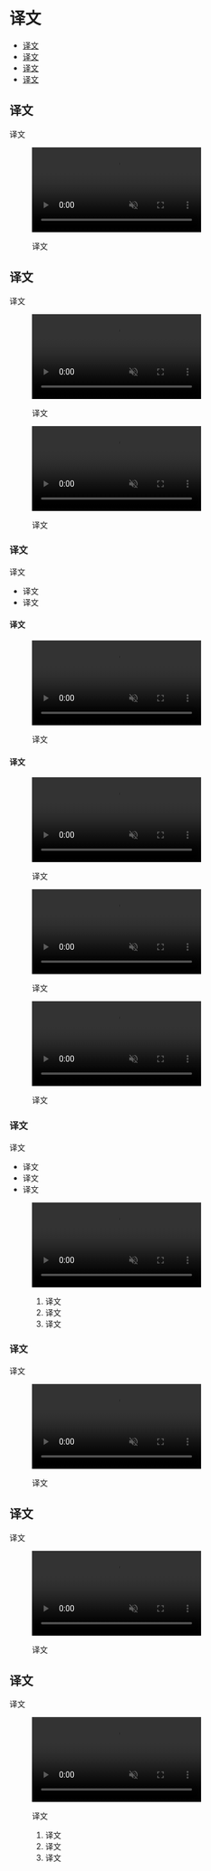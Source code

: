 <div class="article__intro">

[en]: <> (Animated icons)
# 译文

<nav>

[en]: <> (Usage)
[en]: <> (Transitions)
[en]: <> (States)
[en]: <> (Theming)
* [译文](#usage)
* [译文](#transitions)
* [译文](#states)
* [译文](#theming)

</nav>

</div><div class="article__body">

[en]: <> (Usage)
<h2 id="usage">译文</h2>

[en]: <> (Animation reflects the action an icon performs in a way that adds polish and delight.)
译文

<figure>

<video controls loop muted preload="metadata" class="mdui-video-fluid">
<source data-src="{assets_path}/iconography/animated-icons/01-meaning.mp4" src="{assets_path}/iconography/animated-icons/01-meaning.mp4" type="video/mp4">
</video>

<figcaption>

[en]: <> (The animation of each icon is aligned with both the visual design and action they perform.)
译文

</figcaption>

</figure>

[en]: <> (Transitions)
<h2 id="transitions">译文</h2>

[en]: <> (Transitions connect animated icons between two visual states. Transitioning between two icons signifies that they are linked, and that pressing one icon makes the other icon available.)
译文

<div class="mdui-row-sm-2"><div class="mdui-col">

<figure>

<video controls loop muted preload="metadata" class="mdui-video-fluid">
<source data-src="{assets_path}/iconography/animated-icons/02-statechange.mp4" src="{assets_path}/iconography/animated-icons/02-statechange.mp4" type="video/mp4">
</video>

<figcaption>

[en]: <> (Transitions show the connection between two icons.)
译文

</figcaption>

</figure>

</div><div class="mdui-col">

<figure>

<video controls loop muted preload="metadata" class="mdui-video-fluid">
<source data-src="{assets_path}/iconography/animated-icons/02-statechange-disable.mp4" src="{assets_path}/iconography/animated-icons/02-statechange-disable.mp4" type="video/mp4">
</video>

<figcaption>

[en]: <> (Transitions are used to toggle between animated icons, such as between on and off states.)
译文

</figcaption>

</figure>

</div></div>

[en]: <> (Emphasis)
### 译文

[en]: <> (Animated icon transitions can use either simple or emphasized animation.)
译文

[en]: <> (Icons that aren’t prominent use a simple shared motion)
[en]: <> (Icons that are an important part of an app use detailed tweening)
* 译文
* 译文

<div class="mdui-row-sm-2"><div class="mdui-col">

[en]: <> (Simple)
#### 译文

<figure>

<video controls loop muted preload="metadata" class="mdui-video-fluid">
<source data-src="{assets_path}/iconography/animated-icons/03-simple.mp4" src="{assets_path}/iconography/animated-icons/03-simple.mp4" type="video/mp4">
</video>

<figcaption>

[en]: <> (Use shared motion on icons that don’t need to be emphasized. Fading, scaling, or rotating are simple ways to transition between icons.)
译文

</figcaption>

</figure>

</div><div class="mdui-col">

[en]: <> (Emphasized)
#### 译文

<figure>

<video controls loop muted preload="metadata" class="mdui-video-fluid">
<source data-src="{assets_path}/iconography/animated-icons/03-complex.mp4" src="{assets_path}/iconography/animated-icons/03-complex.mp4" type="video/mp4">
</video>

<figcaption>

[en]: <> (Detailed tweening calls attention and adds delight to important icons.)
译文

</figcaption>

</figure>

</div></div>

<div class="mdui-row-sm-2"><div class="mdui-col">

<figure>

<video controls loop muted preload="metadata" class="mdui-video-fluid">
<source data-src="{assets_path}/iconography/animated-icons/04-simple.mp4" src="{assets_path}/iconography/animated-icons/04-simple.mp4" type="video/mp4">
</video>

<figcaption>

[en]: <> (Simple icon transitions are used when functionality is more important than style. Exiting icons simply fade out and entering icons fade in, subtly scaling up in size.)
译文

</figcaption>

</figure>

</div><div class="mdui-col">

<figure>

<video controls loop muted preload="metadata" class="mdui-video-fluid">
<source data-src="{assets_path}/iconography/animated-icons/04-complex-hype.mp4" src="{assets_path}/iconography/animated-icons/04-complex-hype.mp4" type="video/mp4">
</video>

<figcaption>

[en]: <> (Detailed icon transitions are used on important UI elements, like controls in a music app.)
译文

</figcaption>

</figure>

</div></div>

[en]: <> (Duration)
### 译文

[en]: <> (The more complex an icon animation is, the longer duration it needs to have to avoid feeling rushed. To keep consistency across an app, use the same duration for icons that have similar levels of complexity. Most icons will fit into these three groups of recommended durations:)
译文

[en]: <> (Simple icon animations: 100ms)
[en]: <> (Average icon animations: 200ms)
[en]: <> (Complex icon animations: 500ms)
* 译文
* 译文
* 译文

<figure>

<video controls loop muted preload="metadata" class="mdui-video-fluid">
<source data-src="{assets_path}/iconography/animated-icons/04-duration-v1.mp4" src="{assets_path}/iconography/animated-icons/04-duration-v1.mp4" type="video/mp4">
</video>

<figcaption>

[en]: <> (Simple: 100ms)
[en]: <> (Average: 200ms)
[en]: <> (Complex: 500ms)
1. 译文
2. 译文
3. 译文

</figcaption>

</figure>

[en]: <> (Stagger)
### 译文

[en]: <> (Sets of icons can use staggered timing to perform entrances fluidly. They animate from left to right to give a sense of progression.)
译文

<figure>

<video controls loop muted preload="metadata" class="mdui-video-fluid">
<source data-src="{assets_path}/iconography/animated-icons/05-stagger.mp4" src="{assets_path}/iconography/animated-icons/05-stagger.mp4" type="video/mp4">
</video>

<figcaption>

[en]: <> (Icons in an app bar enter from left to right with staggered timing.)
译文

</figcaption>

</figure>

[en]: <> (States)
<h2 id="states">译文</h2>

[en]: <> (Icon animations can be used to reinforce a change in state.)
译文

<figure>

<video controls loop muted preload="metadata" class="mdui-video-fluid">
<source data-src="{assets_path}/iconography/animated-icons/06-states.mp4" src="{assets_path}/iconography/animated-icons/06-states.mp4" type="video/mp4">
</video>

<figcaption>

[en]: <> (Icons animate to indicate they have changed state by being selected.)
译文

</figcaption>

</figure>

[en]: <> (Theming)
<h2 id="theming">译文</h2>

[en]: <> (Animations should reflect a brand’s style.)
译文

<figure>

<video controls loop muted preload="metadata" class="mdui-video-fluid">
<source data-src="{assets_path}/iconography/animated-icons/07-style-owl.mp4" src="{assets_path}/iconography/animated-icons/07-style-owl.mp4" type="video/mp4">
</video>

<figcaption>

[en]: <> (These icon animations are inspired by the brand logo and loading state animations.)
译文

[en]: <> (Icon animations)
[en]: <> (Logo animation)
[en]: <> (Loading animation)
1. 译文
2. 译文
3. 译文

</figcaption>

</figure>
</div>
